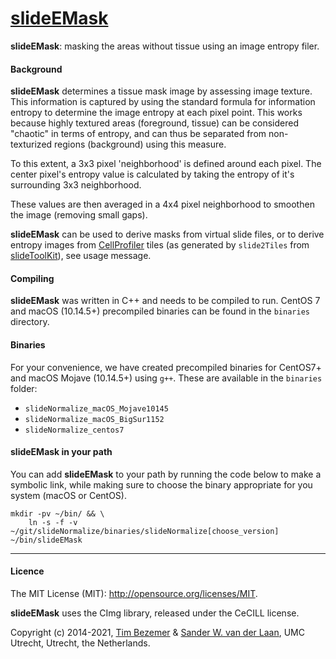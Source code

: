[slideEMask](https://github.com/swvanderlaan/slideEMask)
============

**slideEMask**: masking the areas without tissue using an image entropy filer.

#### Background
**slideEMask** determines a tissue mask image by assessing image texture. This information is captured by using the standard formula for information entropy to determine the image entropy at each pixel point. This works because highly textured areas (foreground, tissue) can be considered "chaotic" in terms of entropy, and can thus be separated from non-texturized regions (background) using this measure.

To this extent, a 3x3 pixel 'neighborhood' is defined around each pixel. The center pixel's entropy value is calculated by taking the entropy of it's surrounding 3x3 neighborhood.

These values are then averaged in a 4x4 pixel neighborhood to smoothen the image (removing small gaps).

**slideEMask** can be used to derive masks from virtual slide files, or to derive entropy images from [CellProfiler](https://cellprofiler.org) tiles (as generated by `slide2Tiles` from [slideToolKit](https://github.com/swvanderlaan/slideToolKit)), see usage message.


#### Compiling
**slideEMask** was written in C++ and needs to be compiled to run. CentOS 7 and macOS (10.14.5+) precompiled binaries can be found in the `binaries` directory.

#### Binaries

For your convenience, we have created precompiled binaries for CentOS7+ and macOS Mojave (10.14.5+) using `g++`. These are available in the `binaries` folder:

- `slideNormalize_macOS_Mojave10145`
- `slideNormalize_macOS_BigSur1152`
- `slideNormalize_centos7`

#### slideEMask in your path
You can add **slideEMask** to your path by running the code below to make a symbolic link, while making sure to choose the binary appropriate for you system (macOS or CentOS).

```
mkdir -pv ~/bin/ && \
	ln -s -f -v ~/git/slideNormalize/binaries/slideNormalize[choose_version] ~/bin/slideEMask
```

-----------------------------------------------
#### Licence
The MIT License (MIT): <http://opensource.org/licenses/MIT>.

**slideEMask** uses the CImg library, released under the CeCILL license.

Copyright (c) 2014-2021, [Tim Bezemer](https://github.com/tbezemer) & [Sander W. van der Laan](https://github.com/swvanderlaan), UMC Utrecht, Utrecht, the Netherlands.

